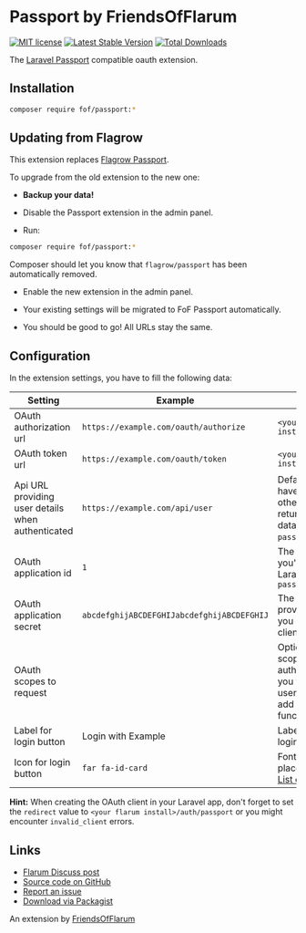# Passport by FriendsOfFlarum

[![MIT license](https://img.shields.io/badge/license-MIT-blue.svg)](https://github.com/FriendsOrFlarum/passport/blob/master/LICENSE.md) [![Latest Stable Version](https://img.shields.io/packagist/v/fof/passport.svg)](https://packagist.org/packages/fof/passport) [![Total Downloads](https://img.shields.io/packagist/dt/fof/passport.svg)](https://packagist.org/packages/fof/passport)

The [Laravel Passport](https://laravel.com/docs/passport) compatible oauth extension.

## Installation

```bash
composer require fof/passport:*
```

## Updating from Flagrow

This extension replaces [Flagrow Passport](https://packagist.org/packages/flagrow/passport).

To upgrade from the old extension to the new one:

- **Backup your data!**

- Disable the Passport extension in the admin panel.

- Run:

```sh
composer require fof/passport:*
```

Composer should let you know that `flagrow/passport` has been automatically removed.

- Enable the new extension in the admin panel.

- Your existing settings will be migrated to FoF Passport automatically.

- You should be good to go! All URLs stay the same.

## Configuration

In the extension settings, you have to fill the following data:

Setting | Example | Description
--- | --- | ---
OAuth authorization url | `https://example.com/oauth/authorize` | `<your laravel install>/oauth/authorize`
OAuth token url | `https://example.com/oauth/token` | `<your laravel install>/oauth/token`
Api URL providing user details when authenticated | `https://example.com/api/user` | Default Laravel installs have an `/api/user` route, otherwise point to a route returning the current user data (protected by the `passport` driver)
OAuth application id | `1` | The integer *Client ID* you've made in the Laravel app or via `artisan passport:client`
OAuth application secret | `abcdefghijABCDEFGHIJabcdefghijABCDEFGHIJ` | The *Client secret* provided by Laravel once you created the OAuth client
OAuth scopes to request | | Optional additional scopes to request during authorization, perhaps you want to protect the user url with a scope or add additional functionality
Label for login button | Login with Example | Label to place on the login button
Icon for login button | `far fa-id-card` | FontAwesome icon to place on the login button. [List of available icons](https://fontawesome.com/icons?m=free)

**Hint:** When creating the OAuth client in your Laravel app, don't forget to set the `redirect` value to `<your flarum install>/auth/passport` or you might encounter `invalid_client` errors.

## Links

- [Flarum Discuss post](https://discuss.flarum.org/d/5203)
- [Source code on GitHub](https://github.com/FriendsOfFlarum/passport)
- [Report an issue](https://github.com/FriendsOfFlarum/passport/issues)
- [Download via Packagist](https://packagist.org/packages/fof/passport)

An extension by [FriendsOfFlarum](https://github.com/FriendsOfFlarum)
